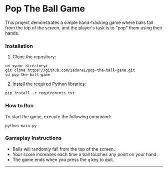 # Pop The Ball Game

This project demonstrates a simple hand-tracking game where balls fall from the top of the screen, and the player's task is to "pop" them using their hands.

### Installation

1. Clone the repository:
```
cd <your directory>
git clone https://github.com/1adore1/pop-the-ball-game.git
cd pop-the-ball-game
```
2. Install the required Python libraries:
```
pip install -r requirements.txt
```

### How to Run

To start the game, execute the following command:
```
python main.py
```

### Gameplay Instructions

* Balls will randomly fall from the top of the screen.
* Your score increases each time a ball touches any point on your hand.
* The game ends when you press the ```q``` key to quit.
---

